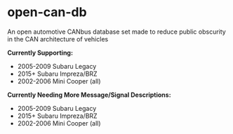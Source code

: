 # open-can-db
An open automotive CANbus database set made to reduce public obscurity in the CAN architecture of vehicles

**Currently Supporting:**
- 2005-2009 Subaru Legacy
-	2015+ Subaru Impreza/BRZ
-	2002-2006 Mini Cooper (all)


**Currently Needing More Message/Signal Descriptions:**
- 2005-2009 Subaru Legacy
-	2015+ Subaru Impreza/BRZ
-	2002-2006 Mini Cooper (all)
